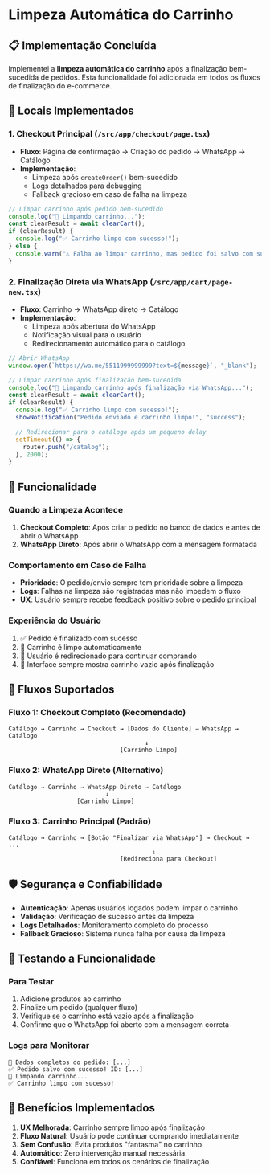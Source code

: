 # Limpeza Automática do Carrinho

## 📋 Implementação Concluída

Implementei a **limpeza automática do carrinho** após a finalização bem-sucedida de pedidos. Esta funcionalidade foi adicionada em todos os fluxos de finalização do e-commerce.

## 🔧 Locais Implementados

### 1. Checkout Principal (`/src/app/checkout/page.tsx`)

- **Fluxo**: Página de confirmação → Criação do pedido → WhatsApp → Catálogo
- **Implementação**:
  - Limpeza após `createOrder()` bem-sucedido
  - Logs detalhados para debugging
  - Fallback gracioso em caso de falha na limpeza

```typescript
// Limpar carrinho após pedido bem-sucedido
console.log("🧹 Limpando carrinho...");
const clearResult = await clearCart();
if (clearResult) {
  console.log("✅ Carrinho limpo com sucesso!");
} else {
  console.warn("⚠️ Falha ao limpar carrinho, mas pedido foi salvo com sucesso");
}
```

### 2. Finalização Direta via WhatsApp (`/src/app/cart/page-new.tsx`)

- **Fluxo**: Carrinho → WhatsApp direto → Catálogo
- **Implementação**:
  - Limpeza após abertura do WhatsApp
  - Notificação visual para o usuário
  - Redirecionamento automático para o catálogo

```typescript
// Abrir WhatsApp
window.open(`https://wa.me/5511999999999?text=${message}`, "_blank");

// Limpar carrinho após finalização bem-sucedida
console.log("🧹 Limpando carrinho após finalização via WhatsApp...");
const clearResult = await clearCart();
if (clearResult) {
  console.log("✅ Carrinho limpo com sucesso!");
  showNotification("Pedido enviado e carrinho limpo!", "success");

  // Redirecionar para o catálogo após um pequeno delay
  setTimeout(() => {
    router.push("/catalog");
  }, 2000);
}
```

## 🎯 Funcionalidade

### Quando a Limpeza Acontece

1. **Checkout Completo**: Após criar o pedido no banco de dados e antes de abrir o WhatsApp
2. **WhatsApp Direto**: Após abrir o WhatsApp com a mensagem formatada

### Comportamento em Caso de Falha

- **Prioridade**: O pedido/envio sempre tem prioridade sobre a limpeza
- **Logs**: Falhas na limpeza são registradas mas não impedem o fluxo
- **UX**: Usuário sempre recebe feedback positivo sobre o pedido principal

### Experiência do Usuário

1. ✅ Pedido é finalizado com sucesso
2. 🧹 Carrinho é limpo automaticamente
3. 🔄 Usuário é redirecionado para continuar comprando
4. 🎉 Interface sempre mostra carrinho vazio após finalização

## 🔄 Fluxos Suportados

### Fluxo 1: Checkout Completo (Recomendado)

```
Catálogo → Carrinho → Checkout → [Dados do Cliente] → WhatsApp → Catálogo
                                      ↓
                               [Carrinho Limpo]
```

### Fluxo 2: WhatsApp Direto (Alternativo)

```
Catálogo → Carrinho → WhatsApp Direto → Catálogo
                           ↓
                   [Carrinho Limpo]
```

### Fluxo 3: Carrinho Principal (Padrão)

```
Catálogo → Carrinho → [Botão "Finalizar via WhatsApp"] → Checkout → ...
                                        ↓
                               [Redireciona para Checkout]
```

## 🛡️ Segurança e Confiabilidade

- **Autenticação**: Apenas usuários logados podem limpar o carrinho
- **Validação**: Verificação de sucesso antes da limpeza
- **Logs Detalhados**: Monitoramento completo do processo
- **Fallback Gracioso**: Sistema nunca falha por causa da limpeza

## 🧪 Testando a Funcionalidade

### Para Testar

1. Adicione produtos ao carrinho
2. Finalize um pedido (qualquer fluxo)
3. Verifique se o carrinho está vazio após a finalização
4. Confirme que o WhatsApp foi aberto com a mensagem correta

### Logs para Monitorar

```
🛒 Dados completos do pedido: [...]
✅ Pedido salvo com sucesso! ID: [...]
🧹 Limpando carrinho...
✅ Carrinho limpo com sucesso!
```

## 📝 Benefícios Implementados

1. **UX Melhorada**: Carrinho sempre limpo após finalização
2. **Fluxo Natural**: Usuário pode continuar comprando imediatamente
3. **Sem Confusão**: Evita produtos "fantasma" no carrinho
4. **Automático**: Zero intervenção manual necessária
5. **Confiável**: Funciona em todos os cenários de finalização
